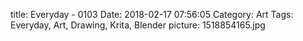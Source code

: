 title: Everyday - 0103
Date: 2018-02-17 07:56:05
Category: Art
Tags: Everyday, Art, Drawing, Krita, Blender
picture: 1518854165.jpg
